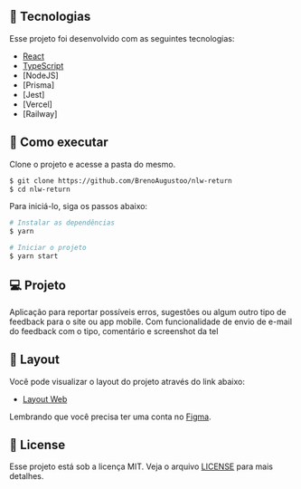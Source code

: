 ## 🧪 Tecnologias

Esse projeto foi desenvolvido com as seguintes tecnologias:

- [React](https://reactjs.org)
- [TypeScript](https://www.typescriptlang.org/)
- [NodeJS] 
- [Prisma]
- [Jest]
- [Vercel]
- [Railway]

## 🚀 Como executar

Clone o projeto e acesse a pasta do mesmo.

```bash
$ git clone https://github.com/BrenoAugustoo/nlw-return
$ cd nlw-return
```

Para iniciá-lo, siga os passos abaixo:
```bash
# Instalar as dependências
$ yarn

# Iniciar o projeto
$ yarn start
```

## 💻 Projeto

Aplicação para reportar possíveis erros, sugestões ou algum outro tipo de feedback para o site ou app mobile. Com funcionalidade de envio de e-mail do feedback com o tipo, comentário e screenshot da tel


## 🔖 Layout

Você pode visualizar o layout do projeto através do link abaixo:

- [Layout Web](https://www.figma.com/file/bs4BlDkVZBRo7kKk5iBv6G/Feedback-Widget-(Community)) 

Lembrando que você precisa ter uma conta no [Figma](http://figma.com/).

## 📝 License

Esse projeto está sob a licença MIT. Veja o arquivo [LICENSE](LICENSE.md) para mais detalhes.
